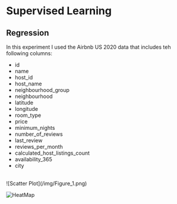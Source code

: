 # Supervised Learning
## Regression
In this experiment I used the Airbnb US 2020 data that includes teh following columns:
* id
* name
* host_id
* host_name
* neighbourhood_group
* neighbourhood
* latitude
* longitude
* room_type
* price
* minimum_nights
* number_of_reviews
* last_review
* reviews_per_month
* calculated_host_listings_count
* availability_365
* city
<br>
![Scatter Plot](/img/Figure_1.png)

![HeatMap](/img/Figure_2.png)
